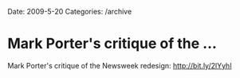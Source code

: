 Date: 2009-5-20
Categories: /archive

# Mark Porter's critique of the ...

Mark Porter's critique of the Newsweek redesign:  <a href="http://bit.ly/2lYyhI" rel="nofollow">http://bit.ly/2lYyhI</a>
